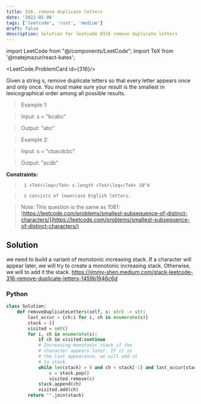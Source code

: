 ```yaml
---
title: 316. remove duplicate letters
date: '2022-01-06'
tags: ['leetcode', 'rust', 'medium']
draft: false
description: Solution for leetcode 0316 remove duplicate letters
---
```

import LeetCode from "@/components/LeetCode";
import TeX from '@matejmazur/react-katex';

<LeetCode.ProblemCard id={316}/>
 

  Given a string s, remove duplicate letters so that every letter appears once and only once. You must make sure your result is the smallest in lexicographical order among all possible results.

   

 >   Example 1:

  

 >   Input: s <TeX>=</TeX> "bcabc"

 >   Output: "abc"

  

 >   Example 2:

  

 >   Input: s <TeX>=</TeX> "cbacdcbc"

 >   Output: "acdb"

  

   

  **Constraints:**

  

 >   	1 <TeX>\leq</TeX> s.length <TeX>\leq</TeX> 10^4

 >   	s consists of lowercase English letters.

  

   

 >   Note: This question is the same as 1081: [https://leetcode.com/problems/smallest-subsequence-of-distinct-characters/](https://leetcode.com/problems/smallest-subsequence-of-distinct-characters/)


## Solution
 we need to build a variant of monotonic increasing stack. If a character will appear later, we will try to create a monotonic increasing stack. Otherwise, we will to add it the stack. 
https://jimmy-shen.medium.com/stack-leetcode-316-remove-duplicate-letters-1459b1946c6d

### Python
```python
class Solution:
    def removeDuplicateLetters(self, s: str) -> str:
        last_occur = {ch:i for i, ch in enumerate(s)}
        stack = []
        visited = set()
        for i, ch in enumerate(s):
            if ch in visited:continue
            # Increasing monotonic stack if the 
            # character appears later. If it is 
            # the last appearance, we will add it 
            # to stack.
            while len(stack) > 0 and ch < stack[-1] and last_occur[stack[-1]] > i:
                c = stack.pop()
                visited.remove(c)
            stack.append(ch)
            visited.add(ch)
        return "".join(stack)
```
